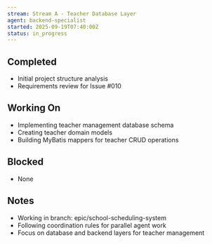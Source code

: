 ```yaml
---
stream: Stream A - Teacher Database Layer
agent: backend-specialist
started: 2025-09-19T07:40:00Z
status: in_progress
---
```


## Completed
- Initial project structure analysis
- Requirements review for Issue #010

## Working On
- Implementing teacher management database schema
- Creating teacher domain models
- Building MyBatis mappers for teacher CRUD operations

## Blocked
- None

## Notes
- Working in branch: epic/school-scheduling-system
- Following coordination rules for parallel agent work
- Focus on database and backend layers for teacher management